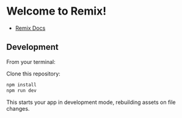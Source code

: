 # Welcome to Remix!

- [Remix Docs](https://remix.run/docs)

## Development

From your terminal:

Clone this repository:

```sh
npm install
npm run dev
```

This starts your app in development mode, rebuilding assets on file changes.
